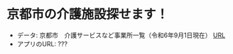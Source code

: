 # 京都市の介護施設探せます！

- データ: 京都市　介護サービスなど事業所一覧（令和6年9月1日現在） [URL](https://www.city.kyoto.lg.jp/hokenfukushi/page/0000200845.html)
- アプリのURL: ???

